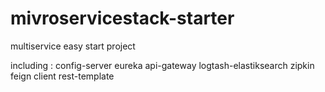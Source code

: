 # mivroservicestack-starter
multiservice easy start project

including :
config-server
eureka
api-gateway
logtash-elastiksearch
zipkin
feign client
rest-template
